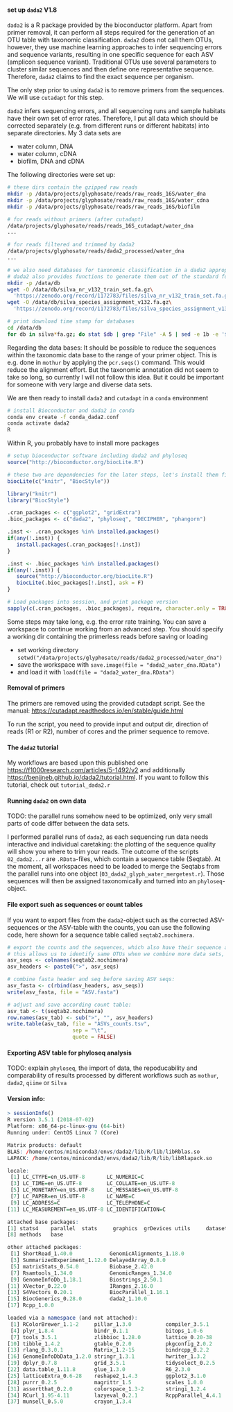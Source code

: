 #### set up `dada2` V1.8

`dada2` is a R package provided by the bioconductor platform. Apart from primer removal, it can perform all steps required for the generation of an OTU table with taxonomic classification. `dada2` does not call them OTUs, however, they use machine learning approaches to infer sequencing errors and sequence variants, resulting in one specific sequence for each ASV (amplicon sequence variant). Traditional OTUs use several parameters to cluster similar sequences and then define one representative sequence. Therefore, `dada2` claims to find the exact sequence per organism.

The only step prior to using `dada2` is to remove primers from the sequences. We will use `cutadapt` for this step. 

`dada2` infers sequencing errors, and all sequencing runs and sample habitats have their own set of error rates. Therefore, I put all data which should be corrected separately (e.g. from different runs or different habitats) into separate directories. My 3 data sets are 
* water column, DNA
* water column, cDNA
* biofilm, DNA and cDNA

The following directories were set up:

```bash
# these dirs contain the gzipped raw reads
mkdir -p /data/projects/glyphosate/reads/raw_reads_16S/water_dna
mkdir -p /data/projects/glyphosate/reads/raw_reads_16S/water_cdna
mkdir -p /data/projects/glyphosate/reads/raw_reads_16S/biofilm

# for reads without primers (after cutadapt)
/data/projects/glyphosate/reads/reads_16S_cutadapt/water_dna
...

# for reads filtered and trimmed by dada2
/data/projects/glyphosate/reads/dada2_processed/water_dna
...

# we also need databases for taxonomic classification in a dada2 appropriate format
# dada2 also provides functions to generate them out of the standard formatted Silva databases
mkdir -p /data/db
wget -O /data/db/silva_nr_v132_train_set.fa.gz\
  'https://zenodo.org/record/1172783/files/silva_nr_v132_train_set.fa.gz?download=1'
wget -O /data/db/silva_species_assignment_v132.fa.gz\
  'https://zenodo.org/record/1172783/files/silva_species_assignment_v132.fa.gz?download=1'

# print download time stamp for databases
cd /data/db
for db in silva*fa.gz; do stat $db | grep "File" -A 5 | sed -e 1b -e '$!d'; done
```
Regarding the data bases: It should be possible to reduce the sequences within the taxonomic data base to the range of your primer object. This is e.g. done in `mothur` by applying the `pcr.seqs()` command. This would reduce the alignment effort. But the taxonomic annotation did not seem to take so long, so currently I will not follow this idea. But it could be important for someone with very large and diverse data sets. 

We are then ready to install `dada2` and `cutadapt` in a `conda` environment
```bash
# install Bioconductor and dada2 in conda
conda env create -f conda_dada2.conf
conda activate dada2
R
```
Within R, you probably have to install more packages
```r
# setup bioconductor software including dada2 and phyloseq
source("http://bioconductor.org/biocLite.R")

# these two are dependencies for the later steps, let's install them first
biocLite(c("knitr", "BiocStyle"))

library("knitr")
library("BiocStyle")

.cran_packages <- c("ggplot2", "gridExtra")
.bioc_packages <- c("dada2", "phyloseq", "DECIPHER", "phangorn")

.inst <- .cran_packages %in% installed.packages()
if(any(!.inst)) {
   install.packages(.cran_packages[!.inst])
}

.inst <- .bioc_packages %in% installed.packages()
if(any(!.inst)) {
   source("http://bioconductor.org/biocLite.R")
   biocLite(.bioc_packages[!.inst], ask = F)
}

# Load packages into session, and print package version
sapply(c(.cran_packages, .bioc_packages), require, character.only = TRUE)
```

Some steps may take long, e.g. the error rate training. You can save a workspace to continue working from an advanced step. You should specify a working dir containing the primerless reads before saving or loading
* set working directory `setwd("/data/projects/glyphosate/reads/dada2_processed/water_dna")`
* save the workspace with `save.image(file = "dada2_water_dna.RData")`
* and load it with `load(file = "dada2_water_dna.RData")`



#### Removal of primers

The primers are removed using the provided cutadapt script. See the manual: https://cutadapt.readthedocs.io/en/stable/guide.html

To run the script, you need to provide input and output dir, direction of reads (R1 or R2), number of cores and the primer sequence to remove.

#### The `dada2` tutorial

My workflows are based upon this published one https://f1000research.com/articles/5-1492/v2 and additionally https://benjjneb.github.io/dada2/tutorial.html. If you want to follow this tutorial, check out `tutorial_dada2.r`

#### Running `dada2` on own data

TODO: the parallel runs somehow need to be optimized, only very small parts of code differ between the data sets.

I performed parallel runs of `dada2`, as each sequencing run data needs interactive and individual caretaking: the plotting of the sequence quality will show you where to trim your reads. The outcome of the scripts `02_dada2...r` are `.RData`-files, which contain a sequence table (Seqtab). At the moment, all workspaces need to be loaded to merge the Seqtabs from the parallel runs into one object (`03_dada2_glyph_water_mergetest.r`). Those sequences will then be assigned taxonomically and turned into an `phyloseq`-object.

#### File export such as sequences or count tables

If you want to export files from the `dada2`-object such as the corrected ASV-sequences or the ASV-table with the counts, you can use the following code, here shown for a sequence table called `seqtab2.nochimera`. 

```r
# export the counts and the sequences, which also have their sequence as fasta header
# this allows us to identify same OTUs when we combine more data sets, as the sequence is the same 
asv_seqs <- colnames(seqtab2.nochimera)
asv_headers <- paste0(">", asv_seqs)

# combine fasta header and seq before saving ASV seqs:
asv_fasta <- c(rbind(asv_headers, asv_seqs))
write(asv_fasta, file = "ASV.fasta")

# adjust and save according count table:
asv_tab <- t(seqtab2.nochimera)
row.names(asv_tab) <- sub(">", "", asv_headers)
write.table(asv_tab, file = "ASVs_counts.tsv", 
					 sep = "\t", 
					 quote = FALSE)
```

#### Exporting ASV table for phyloseq analysis

TODO: explain `phyloseq`, the import of data, the repoducability and comparability of results processed by different workflows such as `mothur`, `dada2`, `qiime` or `Silva`

#### Version info:

```r
> sessionInfo()
R version 3.5.1 (2018-07-02)
Platform: x86_64-pc-linux-gnu (64-bit)
Running under: CentOS Linux 7 (Core)

Matrix products: default
BLAS: /home/centos/miniconda3/envs/dada2/lib/R/lib/libRblas.so
LAPACK: /home/centos/miniconda3/envs/dada2/lib/R/lib/libRlapack.so

locale:
 [1] LC_CTYPE=en_US.UTF-8       LC_NUMERIC=C
 [3] LC_TIME=en_US.UTF-8        LC_COLLATE=en_US.UTF-8
 [5] LC_MONETARY=en_US.UTF-8    LC_MESSAGES=en_US.UTF-8
 [7] LC_PAPER=en_US.UTF-8       LC_NAME=C
 [9] LC_ADDRESS=C               LC_TELEPHONE=C
[11] LC_MEASUREMENT=en_US.UTF-8 LC_IDENTIFICATION=C

attached base packages:
[1] stats4    parallel  stats     graphics  grDevices utils     datasets
[8] methods   base

other attached packages:
 [1] ShortRead_1.40.0            GenomicAlignments_1.18.0
 [3] SummarizedExperiment_1.12.0 DelayedArray_0.8.0
 [5] matrixStats_0.54.0          Biobase_2.42.0
 [7] Rsamtools_1.34.0            GenomicRanges_1.34.0
 [9] GenomeInfoDb_1.18.1         Biostrings_2.50.1
[11] XVector_0.22.0              IRanges_2.16.0
[13] S4Vectors_0.20.1            BiocParallel_1.16.1
[15] BiocGenerics_0.28.0         dada2_1.10.0
[17] Rcpp_1.0.0

loaded via a namespace (and not attached):
 [1] RColorBrewer_1.1-2     pillar_1.3.0           compiler_3.5.1
 [4] plyr_1.8.4             bindr_0.1.1            bitops_1.0-6
 [7] tools_3.5.1            zlibbioc_1.28.0        lattice_0.20-38
[10] tibble_1.4.2           gtable_0.2.0           pkgconfig_2.0.2
[13] rlang_0.3.0.1          Matrix_1.2-15          bindrcpp_0.2.2
[16] GenomeInfoDbData_1.2.0 stringr_1.3.1          hwriter_1.3.2
[19] dplyr_0.7.8            grid_3.5.1             tidyselect_0.2.5
[22] data.table_1.11.8      glue_1.3.0             R6_2.3.0
[25] latticeExtra_0.6-28    reshape2_1.4.3         ggplot2_3.1.0
[28] purrr_0.2.5            magrittr_1.5           scales_1.0.0
[31] assertthat_0.2.0       colorspace_1.3-2       stringi_1.2.4
[34] RCurl_1.95-4.11        lazyeval_0.2.1         RcppParallel_4.4.1
[37] munsell_0.5.0          crayon_1.3.4
```